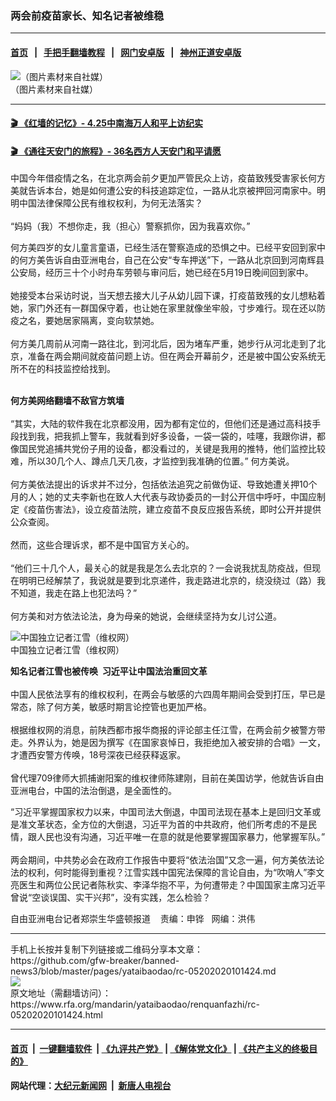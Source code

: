 ### 两会前疫苗家长、知名记者被维稳
------------------------

#### [首页](https://github.com/gfw-breaker/banned-news3/blob/master/README.md) &nbsp;&nbsp;|&nbsp;&nbsp; [手把手翻墙教程](https://github.com/gfw-breaker/guides/wiki) &nbsp;&nbsp;|&nbsp;&nbsp; [网门安卓版](https://github.com/oGate2/oGate) &nbsp;&nbsp;|&nbsp;&nbsp; [神州正道安卓版](https://github.com/SzzdOgate/update) 



<div id="headerimg">
 <img alt="（图片素材来自社媒）" src="https://www.rfa.org/mandarin/yataibaodao/renquanfazhi/rc-05202020101424.html/20520rc.jpg/@@images/5d2a70f6-cb5b-4bbe-87ed-e95a53ce9eb6.jpeg" title="（图片素材来自社媒）"/>
 <div id="headerimgcontents">
  <div id="headerimgcaption">
   <span>
    （图片素材来自社媒）
   </span>
   <!-- zoomattribute -->
  </div>
  <!-- headerimgcaption -->
 </div>
 <!-- headerimagecontents -->
</div>

<hr/>


#### [ 🎬  《红墙的记忆》- 4.25中南海万人和平上访纪实](http://141.164.39.94:10000/videos/legend/425.html)

 #### [ 🎬  《通往天安门的旅程》- 36名西方人天安门和平请愿 ](http://141.164.39.94:10000/videos/legend/JTT.html)

<div id="storytext">
 <div>
  <div class="slot_header">
  </div>
 </div>
 <p>
  中国今年借疫情之名，在北京两会前夕更加严管民众上访，疫苗致残受害家长何方美就告诉本台，她是如何遭公安的科技追踪定位，一路从北京被押回河南家中。明明中国法律保障公民有维权权利，为何无法落实？
  <br/>
  <br/>
  “妈妈（我）不想你走，我（担心）警察抓你，因为我喜欢你。”
 </p>
 <p>
  何方美四岁的女儿童言童语，已经生活在警察造成的恐惧之中。已经平安回到家中的何方美告诉自由亚洲电台，自己在公安“专车押送”下，一路从北京回到河南辉县公安局，经历三十个小时舟车劳顿与审问后，她已经在5月19日晚间回到家中。
  <br/>
  <br/>
  她接受本台采访时说，当天想去接大儿子从幼儿园下课，打疫苗致残的女儿想粘着她，家门外还有一群国保守着，也让她在家里就像坐牢般，寸步难行。现在还以防疫之名，要她居家隔离，变向软禁她。
  <br/>
  <br/>
  何方美几周前从河南一路往北，到河北后，因为堵车严重，她步行从河北走到了北京，准备在两会期间就疫苗问题上访。但在两会开幕前夕，还是被中国公安系统无所不在的科技监控给找到。
 </p>
 <p>
 </p>
 <p>
  <br/>
  <b>
   何方美网络翻墙不敌官方筑墙
  </b>
  <br/>
  <br/>
  “其实，大陆的软件我在北京都没用，因为都有定位的，但他们还是通过高科技手段找到我，把我抓上警车，我就看到好多设备，一袋一袋的，哇噻，我跟你讲，都像国民党追捕共党份子用的设备，都没看过的，关键是我用的推特，他们监控比较难，所以30几个人、蹲点几天几夜，才监控到我准确的位置。” 何方美说。
  <br/>
  <br/>
  何方美依法提出的诉求并不过分，包括依法追究之前做伪证、导致她遭关押10个月的人；她的丈夫李新也在致人大代表与政协委员的一封公开信中呼吁，中国应制定《疫苗伤害法》，设立疫苗法院，建立疫苗不良反应报告系统，即时公开并提供公众查阅。
  <br/>
  <br/>
  然而，这些合理诉求，都不是中国官方关心的。
  <br/>
  <br/>
  “他们三十几个人，最关心的就是我是怎么去北京的？一会说我扰乱防疫战，但现在明明已经解禁了，我说就是要到北京递件，我走路进北京的，绕没绕过（路）我不知道，我走在路上也犯法吗？”
  <br/>
  <br/>
  何方美和对方依法论法，身为母亲的她说，会继续坚持为女儿讨公道。
 </p>
 <p>
 </p>
 <p>
  <div class="image-inline captioned" style="width:622px;">
   <div style="width:622px;">
    <img alt="中国独立记者江雪（维权网）" src="https://www.rfa.org/mandarin/yataibaodao/renquanfazhi/rc-05202020101424.html/rc0520c.jpg" title="中国独立记者江雪（维权网）"/>
   </div>
   <div class="image-caption">
    <span style="width:622px;">
     中国独立记者江雪（维权网）
    </span>
    <span class="copyright">
    </span>
   </div>
  </div>
 </p>
 <p>
 </p>
 <p>
  <b>
   知名记者江雪也被传唤  习近平让中国法治重回文革
  </b>
  <br/>
  <br/>
  中国人民依法享有的维权权利，在两会与敏感的六四周年期间会受到打压，早已是常态，除了何方美，敏感时期言论控管也更加严格。
  <br/>
  <br/>
  根据维权网的消息，前陕西都市报华商报的评论部主任江雪，在两会前夕被警方带走。外界认为，她是因为撰写《在国家哀悼日，我拒绝加入被安排的合唱》一文，才遭西安警方传唤，18号深夜已经获释返家。
  <br/>
  <br/>
  曾代理709律师大抓捕谢阳案的维权律师陈建刚，目前在美国访学，他就告诉自由亚洲电台，中国的法治倒退，是全面性的。
 </p>
 <p>
  “习近平掌握国家权力以来，中国司法大倒退，中国司法现在基本上是回归文革或是准文革状态，全方位的大倒退，习近平为首的中共政府，他们所考虑的不是民情，跟人民也没有沟通，习近平唯一在意的就是他要掌握国家暴力，他掌握军队。”
  <br/>
  <br/>
  两会期间，中共势必会在政府工作报告中要将“依法治国”又念一遍，何方美依法论法的权利，何时能得到重视？江雪实践中国宪法保障的言论自由，为“吹哨人”李文亮医生和两位公民记者陈秋实、李泽华抱不平，为何遭带走？中国国家主席习近平曾说“空谈误国、实干兴邦”，没有实践，怎么检验？
 </p>
 <p>
 </p>
 <p>
  自由亚洲电台记者郑崇生华盛顿报道    责编：申铧   网编：洪伟
 </p>
</div>

<hr/>
手机上长按并复制下列链接或二维码分享本文章：<br/>
https://github.com/gfw-breaker/banned-news3/blob/master/pages/yataibaodao/rc-05202020101424.md <br/>
<a href='https://github.com/gfw-breaker/banned-news3/blob/master/pages/yataibaodao/rc-05202020101424.md'><img src='https://github.com/gfw-breaker/banned-news3/blob/master/pages/yataibaodao/rc-05202020101424.md.png'/></a> <br/>
原文地址（需翻墙访问）：https://www.rfa.org/mandarin/yataibaodao/renquanfazhi/rc-05202020101424.html


------------------------
#### [首页](https://github.com/gfw-breaker/banned-news3/blob/master/README.md) &nbsp;|&nbsp; [一键翻墙软件](https://github.com/gfw-breaker/nogfw/blob/master/README.md) &nbsp;| [《九评共产党》](https://github.com/gfw-breaker/9ping.md/blob/master/README.md#九评之一评共产党是什么) | [《解体党文化》](https://github.com/gfw-breaker/jtdwh.md/blob/master/README.md) | [《共产主义的终极目的》](https://github.com/gfw-breaker/gczydzjmd.md/blob/master/README.md)

#### 网站代理：[大纪元新闻网](http://167.172.10.89:10080/gb/) &nbsp;|&nbsp; [新唐人电视台](http://167.172.10.89:8808/gb/)


<img src='http://gfw-breaker.win/banned-news3/pages/yataibaodao/rc-05202020101424.md' width='0px' height='0px'/>